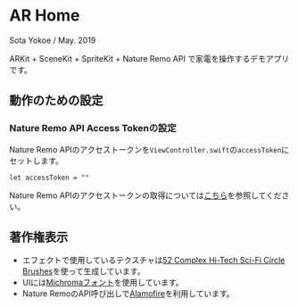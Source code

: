 # AR Home

Sota Yokoe / May. 2019

ARKit + SceneKit + SpriteKit + Nature Remo API で家電を操作するデモアプリです。

## 動作のための設定
### Nature Remo API Access Tokenの設定

Nature Remo APIのアクセストークンを`ViewController.swift`の`accessToken`にセットします。

```
let accessToken = ""
```

Nature Remo APIのアクセストークンの取得については[こちら](https://developer.nature.global)を参照してください。

## 著作権表示
* エフェクトで使用しているテクスチャは[52 Complex Hi-Tech Sci-Fi Circle Brushes](https://www.deviantart.com/xresch/art/52-Complex-Hi-Tech-Sci-Fi-Circle-Brushes-701905546)を使って生成しています。
* UIには[Michromaフォント](https://fonts.google.com/specimen/Michroma)を使用しています。
* Nature RemoのAPI呼び出しで[Alamofire](https://github.com/Alamofire/Alamofire)を利用しています。
